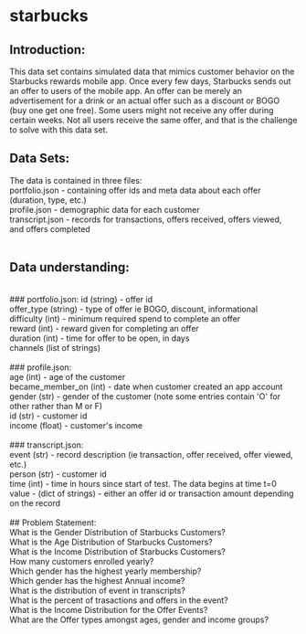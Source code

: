 # starbucks

## Introduction:
This data set contains simulated data that mimics customer behavior on the Starbucks rewards mobile app. Once every few days, Starbucks sends out an offer to users of the mobile app. An offer can be merely an advertisement for a drink or an actual offer such as a discount or BOGO (buy one get one free). Some users might not receive any offer during certain weeks. Not all users receive the same offer, and that is the challenge to solve with this data set.
<br />
## Data Sets:
The data is contained in three files:
<br />
portfolio.json - containing offer ids and meta data about each offer (duration, type, etc.) <br />
profile.json - demographic data for each customer <br />
transcript.json - records for transactions, offers received, offers viewed, and offers completed<br />
<br />
## Data understanding:
<br />
### portfolio.json:
id (string) - offer id<br />
offer_type (string) - type of offer ie BOGO, discount, informational<br />
difficulty (int) - minimum required spend to complete an offer<br />
reward (int) - reward given for completing an offer<br />
duration (int) - time for offer to be open, in days<br />
channels (list of strings)<br />
<br />
### profile.json:<br />
age (int) - age of the customer<br />
became_member_on (int) - date when customer created an app account<br />
gender (str) - gender of the customer (note some entries contain 'O' for other rather than M or F)<br />
id (str) - customer id<br />
income (float) - customer's income<br />
<br />
### transcript.json:<br />
event (str) - record description (ie transaction, offer received, offer viewed, etc.)<br />
person (str) - customer id<br />
time (int) - time in hours since start of test. The data begins at time t=0<br />
value - (dict of strings) - either an offer id or transaction amount depending on the record<br />
<br />
## Problem Statement:<br />
What is the Gender Distribution of Starbucks Customers?<br />
What is the Age Distribution of Starbucks Customers?<br />
What is the Income Distribution of Starbucks Customers?<br />
How many customers enrolled yearly?<br />
Which gender has the highest yearly membership?<br />
Which gender has the highest Annual income?<br />
What is the distribution of event in transcripts?<br />
What is the percent of trasactions and offers in the event?<br />
What is the Income Distribution for the Offer Events?<br />
What are the Offer types amongst ages, gender and income groups?<br />
